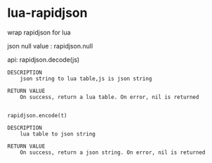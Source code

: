 # lua-rapidjson
wrap rapidjson for lua

json null value :   rapidjson.null

api:
	rapidjson.decode(js)   	

	DESCRIPTION
		json string to lua table,js is json string

	RETURN VALUE
		On success, return a lua table. On error, nil is returned


	rapidjson.encode(t)   	

	DESCRIPTION
		lua table to json string

	RETURN VALUE
		On success, return a json string. On error, nil is returned
